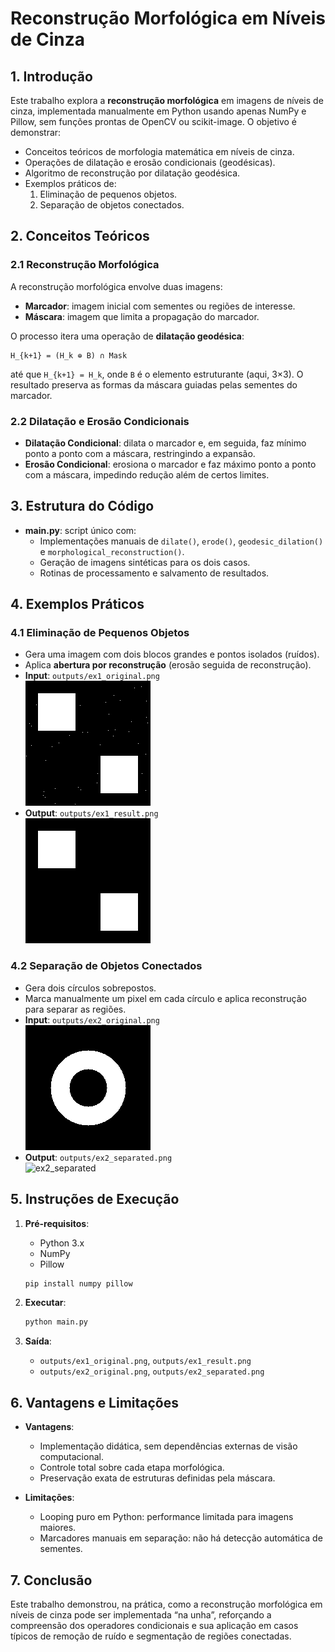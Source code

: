 # Reconstrução Morfológica em Níveis de Cinza

## 1. Introdução

Este trabalho explora a **reconstrução morfológica** em imagens de níveis de cinza, implementada manualmente em Python usando apenas NumPy e Pillow, sem funções prontas de OpenCV ou scikit-image. O objetivo é demonstrar:

- Conceitos teóricos de morfologia matemática em níveis de cinza.
- Operações de dilatação e erosão condicionais (geodésicas).
- Algoritmo de reconstrução por dilatação geodésica.
- Exemplos práticos de:
  1. Eliminação de pequenos objetos.
  2. Separação de objetos conectados.

## 2. Conceitos Teóricos

### 2.1 Reconstrução Morfológica

A reconstrução morfológica envolve duas imagens:

- **Marcador**: imagem inicial com sementes ou regiões de interesse.
- **Máscara**: imagem que limita a propagação do marcador.

O processo itera uma operação de **dilatação geodésica**:

```none
H_{k+1} = (H_k ⊕ B) ∩ Mask
```

até que `H_{k+1} = H_k`, onde `B` é o elemento estruturante (aqui, 3×3). O resultado preserva as formas da máscara guiadas pelas sementes do marcador.

### 2.2 Dilatação e Erosão Condicionais

- **Dilatação Condicional**: dilata o marcador e, em seguida, faz mínimo ponto a ponto com a máscara, restringindo a expansão.
- **Erosão Condicional**: erosiona o marcador e faz máximo ponto a ponto com a máscara, impedindo redução além de certos limites.

## 3. Estrutura do Código

- **main.py**: script único com:
  - Implementações manuais de `dilate()`, `erode()`, `geodesic_dilation()` e `morphological_reconstruction()`.
  - Geração de imagens sintéticas para os dois casos.
  - Rotinas de processamento e salvamento de resultados.

## 4. Exemplos Práticos

### 4.1 Eliminação de Pequenos Objetos

- Gera uma imagem com dois blocos grandes e pontos isolados (ruídos).
- Aplica **abertura por reconstrução** (erosão seguida de reconstrução).
- **Input**: `outputs/ex1_original.png`  
  ![ex1_original](outputs/ex1_original.png)
- **Output**: `outputs/ex1_result.png`  
  ![ex1_result](outputs/ex1_result.png)

### 4.2 Separação de Objetos Conectados

- Gera dois círculos sobrepostos.
- Marca manualmente um pixel em cada círculo e aplica reconstrução para separar as regiões.
- **Input**: `outputs/ex2_original.png`  
  ![ex2_original](outputs/ex2_original.png)
- **Output**: `outputs/ex2_separated.png`  
  ![ex2_separated](outputs/ex2_separated.png)

## 5. Instruções de Execução

1. **Pré-requisitos**:

   - Python 3.x
   - NumPy
   - Pillow

   ```bash
   pip install numpy pillow
   ```

2. **Executar**:

   ```bash
   python main.py
   ```

3. **Saída**:
   - `outputs/ex1_original.png`, `outputs/ex1_result.png`
   - `outputs/ex2_original.png`, `outputs/ex2_separated.png`

## 6. Vantagens e Limitações

- **Vantagens**:

  - Implementação didática, sem dependências externas de visão computacional.
  - Controle total sobre cada etapa morfológica.
  - Preservação exata de estruturas definidas pela máscara.

- **Limitações**:
  - Looping puro em Python: performance limitada para imagens maiores.
  - Marcadores manuais em separação: não há detecção automática de sementes.

## 7. Conclusão

Este trabalho demonstrou, na prática, como a reconstrução morfológica em níveis de cinza pode ser implementada “na unha”, reforçando a compreensão dos operadores condicionais e sua aplicação em casos típicos de remoção de ruído e segmentação de regiões conectadas.

